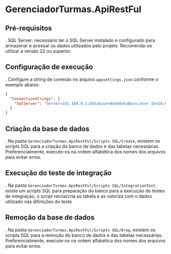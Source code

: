 # GerenciadorTurmas.ApiRestFul

## Pré-requisitos
  . SQL Server: necessário ter o SQL Server instalado e configurado para armazenar e acessar os dados utilizados pelo projeto. Recomenda-se utilizar a versão 22 ou superior.

## Configuração de execução
  . Configure a string de conexão no arquivo `appsettings.json` conforme o exemplo abaixo:
  
```json
{
  "ConnectionStrings": {
    "SqlServer": "Server=192.168.0.1;Database=NomeDataBase;User Id=SA;Password=Pass@word;"
  }
}
```

## Criação da base de dados
  . Na pasta `GerenciadorTurmas.ApiRestFul/Scripts SQL/Create`, existem os scripts SQL para a criação do banco de dados e das tabelas necessárias. Preferencialmente, execute-os na ordem alfabética dos nomes dos arquivos para evitar erros.

## Execução do teste de integração
  . Na pasta `GerenciadorTurmas.ApiRestFul/Scripts SQL/IntegrationTest`, existe um scripts SQL para preparação do banco para a execução do testes de integração, o script recria/cria as tabela e as valoriza com o dados utilizado nas difinições do teste

## Remoção da base de dados
  . Na pasta `GerenciadorTurmas.ApiRestFul/Scripts SQL/Drop`, existem os scripts SQL para a remoção do banco de dados e das tabelas necessárias. Preferencialmente, execute-os na ordem alfabética dos nomes dos arquivos para evitar erros.
